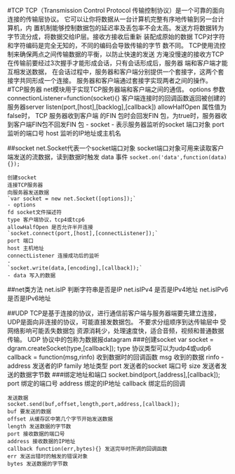 #TCP
    TCP（Transmission Control Protocol 传输控制协议）是一个可靠的面向连接的传输层协议。
它可以让你将数据从一台计算机完整有序地传输到另一台计算机，内
置机制能够控制数据包的延迟率及丢包率不会太高。发送方将数据转为字节流分成，将数据交给IP层。接收方接收后重新
装配成原始的数据
    TCP对字符和字符编码是完全无知的，不同的编码会导致传输的字节
数不同。
    TCP使用流控制来确保两点之间传输数据的平衡，以防止快速的发送
方淹没慢速的接收方TCP在传输前要经过3次握手才能形成会话，只有会话形成后，服务器
端和客户端才能互相发送数据，
    在会话过程中，服务器和客户端分别提供一个套接字，这两个套接字共同形成一个连接。
服务器和客户端通过套接字实现两者之间的操作。
#TCP服务器
    net模块用于实现TCP服务器端和客户端之间的通信。
    options 参数
    connectionListener=function(socket){} 客户端连接时的回调函数返回被创建的服务器server
    listen(port,[host],[backlog],[callback])
    allowHalfOpen 属性值为false时， TCP 服务器收到客户端
    的FIN 包时会回发FIN 包，为true时，服务器收到客户端FIN包不回发FIN 包
    -
    socket - 表示服务器监听的socket 端口对象
    port 监听的端口号
    host 监听的IP地址或主机名

##socket
    net.Socket代表一个socket端口对象
    socket端口对象可用来读取客户端发送的流数据，读到数据时触发
    data 事件
    `socket.on('data',function(data){});`

    创建socket
    连接TCP服务器
    向服务器发送数据
    `var socket = new net.Socket([options]);`
    - options
    fd socket文件描述符
    type 客户端协议，tcp4或tcp6
    allowHalfOpen 是否允许半开连接
    `socket.connect(port,[host],[connectListener]);`
    port 端口
    host 主机地址
    connectListener 连接成功后的监听
    -
    `socket.write(data,[encoding],[callback]);`
    - data 写入的数据

##net类方法
    net.isIP 判断字符串是否是IP
    net.isIPv4 是否是IPv4地址
    net.isIPv6 是否是IPv6地址

##UDP
    TCP是基于连接的协议，进行通信前客户端与服务器端要先建立连接，
    UDP是面向非连接的协议，可能直接发数据包。
    不要求分组顺序到达传输层中
    受网络影响可能丢失数据包
    资源消耗少，处理速度快，适合音频，视频和普通数据传输。
    UDP 协议中的包称为数据报datagram
###创建socket
    var socket = dgram.createSocket(type,[callback]);
    type 协议类型可以为udp4或udp6
    callback = function(msg,rinfo) 收到数据时的回调函数
    msg 收到的数据
    rinfo
    -
    address 发送者的IP
    family 地址类型
    port 发送者的socket 端口号
    size 发送者发送的数据字节数
###绑定地址和端口
    socket.bind(port,[address],[callback]);
    port 绑定的端口号
    address 绑定的IP地址
    callback 绑定后的回调

    发送数据
    socket.send(buf,offset,length,port,address,[callback]);
    buf 要发送的数据
    offset 从缓存区中第几个字节开始发送数据
    length 发送数据的字节数
    port 接收数据的端口号
    address 接收数据的IP地址
    callback function(err,bytes){} 发送完毕时所调的回调函数
    err 发送出错时的触发的错误对象
    bytes 发送数据的字节数
 
